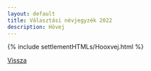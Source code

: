 ```yaml
---
layout: default
title: Választási névjegyzék 2022
description: Hövej
---
```


{% include settlementHTMLs/Hooxvej.html %}

[Vissza](./)
